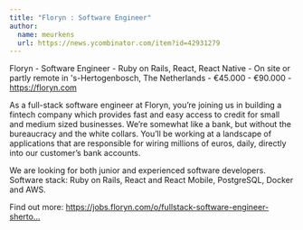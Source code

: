 ```yaml
---
title: "Floryn : Software Engineer"
author:
  name: meurkens
  url: https://news.ycombinator.com/item?id=42931279
---
```

Floryn - Software Engineer - Ruby on Rails, React, React Native - On site or partly remote in &#x27;s-Hertogenbosch, The Netherlands - €45.000 - €90.000 - <a href="https:&#x2F;&#x2F;floryn.com" rel="nofollow">https:&#x2F;&#x2F;floryn.com</a>

As a full-stack software engineer at Floryn, you’re joining us in building a fintech company which provides fast and easy access to credit for small and medium sized businesses. We’re somewhat like a bank, but without the bureaucracy and the white collars. You’ll be working at a landscape of applications that are responsible for wiring millions of euros, daily, directly into our customer’s bank accounts.

We are looking for both junior and experienced software developers. Software stack: Ruby on Rails, React and React Mobile, PostgreSQL, Docker and AWS.

Find out more: <a href="https:&#x2F;&#x2F;jobs.floryn.com&#x2F;o&#x2F;fullstack-software-engineer-shertogenbosch" rel="nofollow">https:&#x2F;&#x2F;jobs.floryn.com&#x2F;o&#x2F;fullstack-software-engineer-sherto...</a>
<JobApplication />
